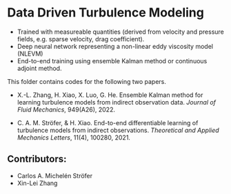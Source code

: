 # Data Driven Turbulence Modeling
* Trained with measureable quantities (derived from velocity and pressure fields, e.g. sparse velocity, drag coefficient).
* Deep neural network representing a non-linear eddy viscosity model (NLEVM)
* End-to-end training using ensemble Kalman method or continuous adjoint method. 

This folder contains codes for the following two papers.

- X.-L. Zhang, H. Xiao, X. Luo, G. He. Ensemble Kalman method for learning turbulence models from indirect observation data. *Journal of Fluid Mechanics*, 949(A26), 2022.

- C. A. M. Ströfer, & H. Xiao. End-to-end differentiable learning of turbulence models from indirect observations. *Theoretical and Applied Mechanics Letters*, 11(4), 100280, 2021.

Contributors:
-------------
* Carlos A. Michelén Ströfer
* Xin-Lei Zhang
